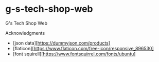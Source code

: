 # g-s-tech-shop-web
G's Tech Shop Web

Acknowledgments
* [json data][https://dummyjson.com/products]
* [flaticon][https://www.flaticon.com/free-icon/responsive_896530]
* [font squirell][https://www.fontsquirrel.com/fonts/ubuntu]